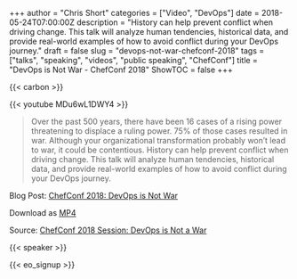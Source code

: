 +++
author = "Chris Short"
categories = ["Video", "DevOps"]
date = 2018-05-24T07:00:00Z
description = "History can help prevent conflict when driving change. This talk will analyze human tendencies, historical data, and provide real-world examples of how to avoid conflict during your DevOps journey."
draft = false
slug = "devops-not-war-chefconf-2018"
tags = ["talks", "speaking", "videos", "public speaking", "ChefConf"]
title = "DevOps is Not War - ChefConf 2018"
ShowTOC = false
+++

{{< carbon >}}

{{< youtube MDu6wL1DWY4 >}}

> Over the past 500 years, there have been 16 cases of a rising power threatening to displace a ruling power. 75% of those cases resulted in war. Although your organizational transformation probably won’t lead to war, it could be contentious. History can help prevent conflict when driving change. This talk will analyze human tendencies, historical data, and provide real-world examples of how to avoid conflict during your DevOps journey.

Blog Post: [ChefConf 2018: DevOps is Not War](/chefconf-2018-devops-is-not-war/)

Download as [MP4](https://cdn.chrisshort.net/file/chrisshort/DevOps_is_Not_a_War-ChefConf_2018.mp4)

Source: [ChefConf 2018 Session: DevOps is Not a War](https://youtu.be/MDu6wL1DWY4)

{{< speaker >}}

{{< eo_signup >}}